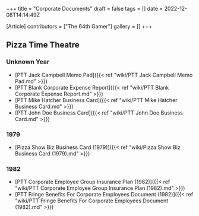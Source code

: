 +++
title = "Corporate Documents"
draft = false
tags = []
date = 2022-12-08T14:14:49Z

[Article]
contributors = ["The 64th Gamer"]
gallery = []
+++
## Pizza Time Theatre ##

### Unknown Year ###

* [PTT Jack Campbell Memo Pad]({{< ref "wiki/PTT Jack Campbell Memo Pad.md" >}})
* [PTT Blank Corporate Expense Report]({{< ref "wiki/PTT Blank Corporate Expense Report.md" >}})
* [PTT Mike Hatcher Business Card]({{< ref "wiki/PTT Mike Hatcher Business Card.md" >}})
* [PTT John Doe Business Card]({{< ref "wiki/PTT John Doe Business Card.md" >}})

### 1979 ###

* [Pizza Show Biz Business Card (1979)]({{< ref "wiki/Pizza Show Biz Business Card (1979).md" >}})

### 1982 ###

* [PTT Corporate Employee Group Insurance Plan (1982)]({{< ref "wiki/PTT Corporate Employee Group Insurance Plan (1982).md" >}})
* [PTT Fringe Benefits For Corporate Employees Document (1982)]({{< ref "wiki/PTT Fringe Benefits For Corporate Employees Document (1982).md" >}})
